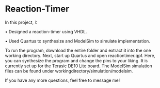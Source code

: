 # Reaction-Timer

In this project, I:

• Designed a reaction-timer using VHDL.

• Used Quartus to synthesize and ModelSim to simulate implementation.

To run the program, download the entire folder and extract it into the one working directory. Next, start up Quartus and open reactiontimer.qpf. Here, you can synthesize the program and change the pins to your liking. It is currently set up for the Terasic DE10 Lite board. The ModelSim simulation files can be found under workingdirectory/simulation/modelsim. 

If you have any more questions, feel free to message me!
